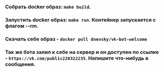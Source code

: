 ### Собрать docker образ: `make build`.
### Запустить docker образ: `make run`. Контейнер запускается с флагом --rm.
### Скачать себе образ - `docker pull dnevsky/vk-bot-welcome`

### Так же бота залил к себе на сервер и он доступен по ссылке - `https://vk.com/public220322235`. Напишите что-нибудь в сообщения.
